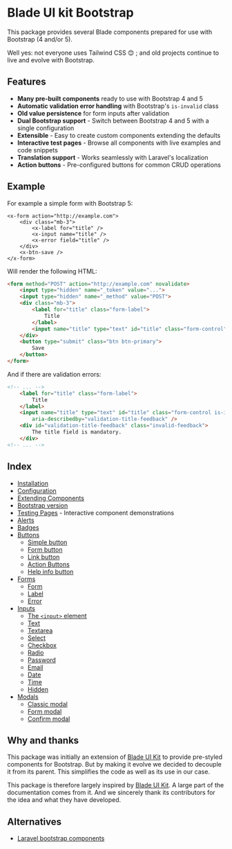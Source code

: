 Blade UI kit Bootstrap
======================

This package provides several Blade components prepared for use with Bootstrap (4 and/or 5).

Well yes: not everyone uses Tailwind CSS 😊 ; and old projects continue to live and evolve with Bootstrap.

Features
--------

- **Many pre-built components** ready to use with Bootstrap 4 and 5
- **Automatic validation error handling** with Bootstrap's `is-invalid` class
- **Old value persistence** for form inputs after validation
- **Dual Bootstrap support** - Switch between Bootstrap 4 and 5 with a single configuration
- **Extensible** - Easy to create custom components extending the defaults
- **Interactive test pages** - Browse all components with live examples and code snippets
- **Translation support** - Works seamlessly with Laravel's localization
- **Action buttons** - Pre-configured buttons for common CRUD operations

Example
-------

For example a simple form with Bootstrap 5:

```blade
<x-form action="http://example.com">
    <div class="mb-3">
        <x-label for="title" />
        <x-input name="title" />
        <x-error field="title" />
    </div>
    <x-btn-save />
</x-form>
```

Will render the following HTML:

```html
<form method="POST" action="http://example.com" novalidate>
    <input type="hidden" name="_token" value="...">
    <input type="hidden" name="_method" value="POST">
    <div class="mb-3">
        <label for="title" class="form-label">
            Title
        </label>
        <input name="title" type="text" id="title" class="form-control" />
    </div>
    <button type="submit" class="btn btn-primary">
        Save
    </button>
</form>
```

And if there are validation errors:

```html
<!-- ... -->
    <label for="title" class="form-label">
        Title
    </label>
    <input name="title" type="text" id="title" class="form-control is-invalid"
        aria-describedby="validation-title-feedback" />
    <div id="validation-title-feedback" class="invalid-feedback">
        The title field is mandatory.
    </div>
<!-- ... -->
```

Index
-----

- [Installation](./docs/installation.md)
- [Configuration](./docs/configuration.md)
- [Extending Components](./docs/extending-components.md)
- [Bootstrap version](./docs/bootstrap-version.md)
- [Testing Pages](./docs/testing-pages.md) - Interactive component demonstrations
- [Alerts](./docs/alerts.md)
- [Badges](./docs/badges.md)
- [Buttons](./docs/buttons/buttons.md)
    - [Simple button](./docs/buttons/simple-button.md)
    - [Form button](./docs/buttons/form-button.md)
    - [Link button](./docs/buttons/link-button.md)
    - [Action Buttons](./docs/buttons/action-buttons.md)
    - [Help info button](./docs/buttons/help-info-button.md)
- [Forms](./docs/forms.md)
    - [Form](./docs/forms.md#form)
    - [Label](./docs/forms.md#label)
    - [Error](./docs/forms.md#error)
- [Inputs](./docs/inputs.md)
    - [The `<input>` element](./docs/inputs/inputs.md#input)
    - [Text](./docs/inputs/text.md)
    - [Textarea](./docs/inputs/textarea.md)
    - [Select](./docs/inputs/select.md)
    - [Checkbox](./docs/inputs/checkbox.md)
    - [Radio](./docs/inputs/radio.md)
    - [Password](./docs/inputs/password.md)
    - [Email](./docs/inputs/email.md)
    - [Date](./docs/inputs/date.md)
    - [Time](./docs/inputs/time.md)
    - [Hidden](./docs/inputs/hidden.md)
- [Modals](./docs/modals.md)
    - [Classic modal](./docs/modals.md#classic-modal)
    - [Form modal](./docs/modals.md#form-modal)
    - [Confirm modal](./docs/modals.md#confirm-modal)

Why and thanks
--------------

This package was initially an extension of [Blade UI Kit](https://blade-ui-kit.com/) to provide pre-styled components for Bootstrap. But by making it evolve we decided to decouple it from its parent. This simplifies the code as well as its use in our case.

This package is therefore largely inspired by [Blade UI Kit](https://blade-ui-kit.com/). A large part of the documentation comes from it. And we sincerely thank its contributors for the idea and what they have developed.

Alternatives
------------

- [Laravel bootstrap components](https://laravel-bootstrap-components.com/)
